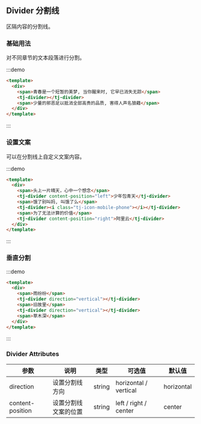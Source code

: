 ## Divider 分割线

区隔内容的分割线。

### 基础用法

对不同章节的文本段落进行分割。

:::demo

```html
<template>
  <div>
    <span>青春是一个短暂的美梦, 当你醒来时, 它早已消失无踪</span>
    <tj-divider></tj-divider>
    <span>少量的邪恶足以抵消全部高贵的品质, 害得人声名狼藉</span>
  </div>
</template>
```

:::

### 设置文案

可以在分割线上自定义文案内容。

:::demo

```html
<template>
  <div>
    <span>头上一片晴天，心中一个想念</span>
    <tj-divider content-position="left">少年包青天</tj-divider>
    <span>饿了别叫妈, 叫饿了么</span>
    <tj-divider><i class="tj-icon-mobile-phone"></i></tj-divider>
    <span>为了无法计算的价值</span>
    <tj-divider content-position="right">阿里云</tj-divider>
  </div>
</template>
```

:::

### 垂直分割

:::demo

```html
<template>
  <div>
    <span>雨纷纷</span>
    <tj-divider direction="vertical"></tj-divider>
    <span>旧故里</span>
    <tj-divider direction="vertical"></tj-divider>
    <span>草木深</span>
  </div>
</template>
```

:::

### Divider Attributes

| 参数             | 说明                 | 类型   | 可选值                | 默认值     |
| ---------------- | -------------------- | ------ | --------------------- | ---------- |
| direction        | 设置分割线方向       | string | horizontal / vertical | horizontal |
| content-position | 设置分割线文案的位置 | string | left / right / center | center     |
